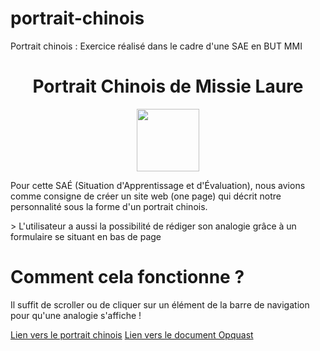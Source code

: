 # portrait-chinois
Portrait chinois : Exercice réalisé dans le cadre d'une SAE en BUT MMI
<h1 align="center">Portrait Chinois de Missie Laure</h1>
<div align="center">
<img src="[Logo Laure](images/Favicon.png)" width="100px">
</div>

<p>
   Pour cette SAÉ (Situation d'Apprentissage et d'Évaluation), nous avions comme consigne de créer un site web (one page) qui décrit notre personnalité sous la forme d'un portrait chinois.
</p>
> L'utilisateur a aussi la possibilité de rédiger son analogie grâce à un formulaire
se situant en bas de page

# Comment cela fonctionne ?
Il suffit de scroller ou de cliquer sur un élément de la barre de navigation pour qu'une analogie s'affiche !

[Lien vers le portrait chinois](https://etudiant.u-pem.fr/~laure.missie/portrait-chinois/)
[Lien vers le document Opquast](https://docs.google.com/spreadsheets/d/1-MffumU3u5GFueMBB8QZVcBqyR6Mc3gl7NfM2qpFMCQ/edit?usp=sharing)
